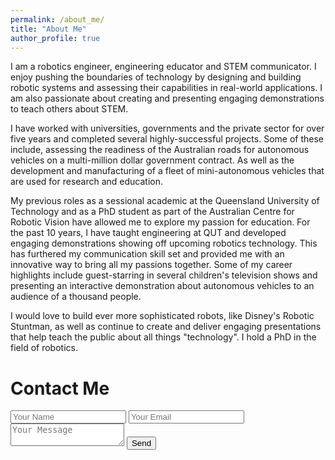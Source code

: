 ```yaml
---
permalink: /about_me/
title: "About Me"
author_profile: true
---
```

I am a robotics engineer, engineering educator and STEM communicator. I enjoy pushing the boundaries of technology by designing and building robotic systems and assessing their capabilities in real-world applications. I am also passionate about creating and presenting engaging demonstrations to teach others about STEM.

I have worked with universities, governments and the private sector for over five years and completed several highly-successful projects. Some of these include, assessing the readiness of the Australian roads for autonomous vehicles on a multi-million dollar government contract. As well as the development and manufacturing of a fleet of mini-autonomous vehicles that are used for research and education.

My previous roles as a sessional academic at the Queensland University of Technology and as a PhD student as part of the Australian Centre for Robotic Vision have allowed me to explore my passion for education. For the past 10 years, I have taught engineering at QUT and developed engaging demonstrations showing off upcoming robotics technology. This has furthered my communication skill set and provided me with an innovative way to bring all my passions together. Some of my career highlights include guest-starring in several children's television shows and presenting an interactive demonstration about autonomous vehicles to an audience of a thousand people.

I would love to build ever more sophisticated robots, like Disney's Robotic Stuntman, as well as continue to create and deliver engaging presentations that help teach the public about all things "technology". I hold a PhD in the field of robotics.


<h1 id="contact_me">Contact Me</h1>


<form id="contactform" action="https://formspree.io/f/mbjpoley" method="POST">
    <input type="text" name="name" placeholder="Your Name">
    <input type="email" name="_replyto" placeholder="Your Email">
    <input type="hidden" name="_subject" value="Website contact" />
    <textarea name="message" placeholder="Your Message"></textarea>
    <input type="text" name="_gotcha" style="display:none" />
    <input type="submit" value="Send">
</form>